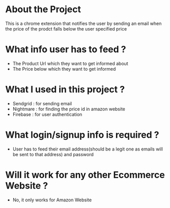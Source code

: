 # About the Project

This is a chrome extension that notifies the user by sending an email when the price of the prodct falls below the user specified price

# What info user has to feed ?

- The Product Url which they want to get informed about
- The Price below which they want to get informed

# What I used in this project ?

- Sendgrid : for sending email
- Nightmare : for finding the price id in amazon website
- Firebase : for user authentication

# What login/signup info is required ?

- User has to feed their email address(should be a legit one as emails will be sent to that address) and password

# Will it work for any other Ecommerce Website ?

- No, it only works for Amazon Website
